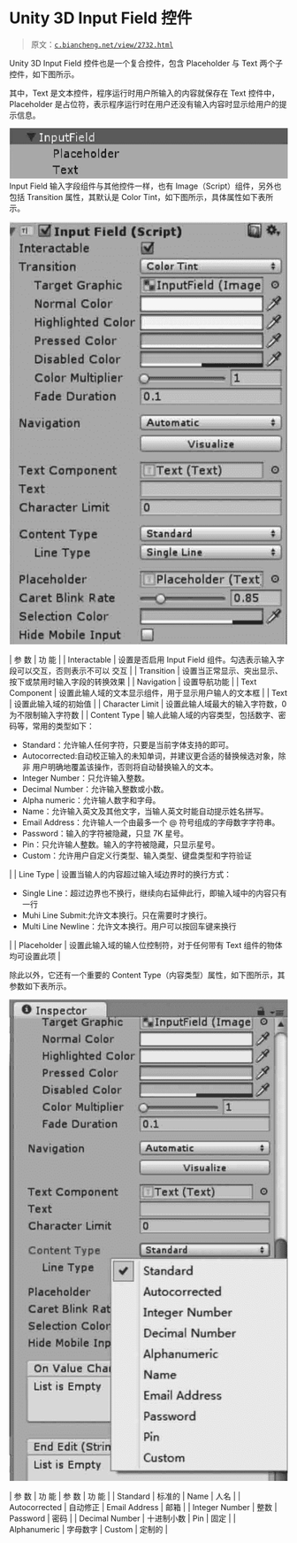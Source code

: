 # Unity 3D Input Field 控件

> 原文：[`c.biancheng.net/view/2732.html`](http://c.biancheng.net/view/2732.html)

Unity 3D Input Field 控件也是一个复合控件，包含 Placeholder 与 Text 两个子控件，如下图所示。

其中，Text 是文本控件，程序运行时用户所输入的内容就保存在 Text 控件中，Placeholder 是占位符，表示程序运行时在用户还没有输入内容时显示给用户的提示信息。

![input field 组成](img/aa2864ecc6365a48a8c4dc0a147c26c4.png)
Input Field 输入字段组件与其他控件一样，也有 Image（Script）组件，另外也包括 Transition 属性，其默认是 Color Tint，如下图所示，具体属性如下表所示。

![input field 控件的参数设置](img/f88d1c29d10ca23c85950070e39a173a.png)

| 参 数 | 功 能 |
| Interactable | 设置是否启用 Input Field 组件。勾选表示输入字段可以交互，否则表示不可以 交互 |
| Transition | 设置当正常显示、突出显示、按下或禁用时输入字段的转换效果 |
| Navigation | 设置导航功能 |
| Text Component | 设置此输人域的文本显示组件，用于显示用户输人的文本框 |
| Text | 设置此输入域的初始值 |
| Character Limit | 设置此输人域最大的输入字符数，0 为不限制输入字符数 |
| Content Type | 输人此输人域的内容类型，包括数字、密码等，常用的类型如下： 
*   Standard：允许输人任何字符，只要是当前字体支持的即可。
*   Autocorrected:自动校正输入的未知单词，并建议更合适的替换候选对象，除非 用户明确地覆盖该操作，否则将自动替换输入的文本。
*   Integer Number：只允许输入整数。
*   Decimal Number：允许输入整数或小数。
*   Alpha numeric：允许输人数字和字母。
*   Name：允许输入英文及其他文字，当输人英文时能自动提示姓名拼写。
*   Email Address：允许输人一个由最多一个 @ 符号组成的字母数字字符串。
*   Password：输入的字符被隐藏，只显 7K 星号。
*   Pin：只允许输人整数。输入的字符被隐藏，只显示星号。
*   Custom：允许用户自定义行类型、输入类型、键盘类型和字符验证

 |
| Line Type | 设置当输人的内容超过输入域边界时的换行方式： 
*   Single Line：超过边界也不换行，继续向右延伸此行，即输入域中的内容只有一行
*   Muhi Line Submit:允许文本换行。只在需要时才换行。
*   Multi Line Newline：允许文本换行。用户可以按回车键来换行

 |
| Placeholder | 设置此输入域的输人位控制符，对于任何带有 Text 组件的物体均可设置此项 |

除此以外，它还有一个重要的 Content Type（内容类型）属性，如下图所示，其参数如下表所示。

![content type 属性](img/9ef8c14a407426ccc4cbf839ddd15fc2.png)

| 参 数 | 功 能 | 参 数 | 功 能 |
| Standard | 标准的 | Name | 人名 |
| Autocorrected | 自动修正 | Email Address | 邮箱 |
| Integer Number | 整数 | Password | 密码 |
| Decimal Number | 十进制小数 | Pin | 固定 |
| Alphanumeric | 字母数字 | Custom | 定制的 |